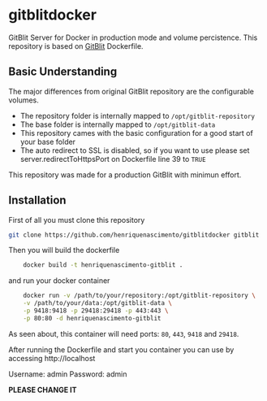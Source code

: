 # gitblitdocker
GitBlit Server for Docker in production mode and volume percistence.
This repository is based on [GitBlit](https://github.com/gitblit/gitblit-docker) Dockerfile.

## Basic Understanding

The major differences from original GitBlit repository are the configurable volumes.

*  The repository folder is internally mapped to `/opt/gitblit-repository`
*  The base folder is internally mapped to `/opt/gitblit-data`
*  This repository cames with the basic configuration for a good start of your base folder
*  The auto redirect to SSL is disabled, so if you want to use please set server.redirectToHttpsPort on Dockerfile line 39 to `TRUE`

This repository was made for a production GitBlit with minimun effort.

## Installation

First of all you must clone this repository

```sh
git clone https://github.com/henriquenascimento/gitblitdocker gitblit
```

Then you will build the dockerfile 

```sh
    docker build -t henriquenascimento-gitblit .
```

and run your docker container

```sh
    docker run -v /path/to/your/repository:/opt/gitblit-repository \
    -v /path/to/your/data:/opt/gitblit-data \
    -p 9418:9418 -p 29418:29418 -p 443:443 \
    -p 80:80 -d henriquenascimento-gitblit
```

As seen about, this container will need ports: `80`, `443`, `9418` and `29418`.


After running the Dockerfile and start you container you can use by accessing http://localhost

Username: admin
Password: admin

**PLEASE CHANGE IT**